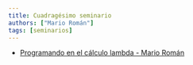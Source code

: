 ```yaml
---
title: Cuadragésimo seminario
authors: ["Mario Román"]
tags: [seminarios]
---
```


* [Programando en el cálculo lambda - Mario Román](https://github.com/mroman42/lambda.notes)

